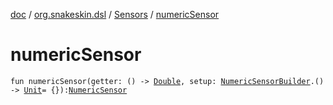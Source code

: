 [doc](../../index.md) / [org.snakeskin.dsl](../index.md) / [Sensors](index.md) / [numericSensor](./numeric-sensor.md)

# numericSensor

`fun numericSensor(getter: () -> `[`Double`](https://kotlinlang.org/api/latest/jvm/stdlib/kotlin/-double/index.html)`, setup: `[`NumericSensorBuilder`](-numeric-sensor-builder/index.md)`.() -> `[`Unit`](https://kotlinlang.org/api/latest/jvm/stdlib/kotlin/-unit/index.html)` = {}): `[`NumericSensor`](../../org.snakeskin.sensors/-numeric-sensor/index.md)